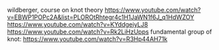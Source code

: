  wildberger, course on knot theory
 https://www.youtube.com/watch?v=EBWP1POPc2A&list=PLOROtRhtegr4c1H1JaWN1f6J_q1HdWZOY
https://www.youtube.com/watch?v=KYddgeiyLJ8
https://www.youtube.com/watch?v=Rk2LiHzUpps
fundamental group of knot: https://www.youtube.com/watch?v=R3Hp44AH71k

